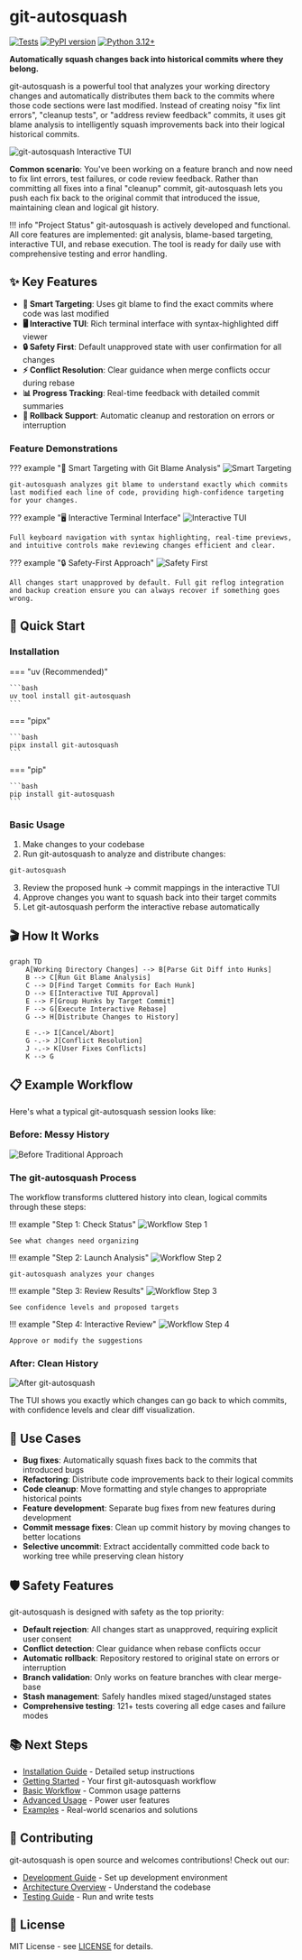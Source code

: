 # git-autosquash

[![Tests](https://github.com/andrewleech/git-autosquash/actions/workflows/ci.yml/badge.svg)](https://github.com/andrewleech/git-autosquash/actions/workflows/ci.yml)
[![PyPI version](https://badge.fury.io/py/git-autosquash.svg)](https://badge.fury.io/py/git-autosquash)
[![Python 3.12+](https://img.shields.io/badge/python-3.12+-blue.svg)](https://www.python.org/downloads/)

**Automatically squash changes back into historical commits where they belong.**

git-autosquash is a powerful tool that analyzes your working directory changes and automatically distributes them back to the commits where those code sections were last modified. Instead of creating noisy "fix lint errors", "cleanup tests", or "address review feedback" commits, it uses git blame analysis to intelligently squash improvements back into their logical historical commits.

![git-autosquash Interactive TUI](../screenshots/readme/hero_screenshot.png)

**Common scenario**: You've been working on a feature branch and now need to fix lint errors, test failures, or code review feedback. Rather than committing all fixes into a final "cleanup" commit, git-autosquash lets you push each fix back to the original commit that introduced the issue, maintaining clean and logical git history.

!!! info "Project Status"
    git-autosquash is actively developed and functional. All core features are implemented: git analysis, blame-based targeting, interactive TUI, and rebase execution. The tool is ready for daily use with comprehensive testing and error handling.

## ✨ Key Features

- **🎯 Smart Targeting**: Uses git blame to find the exact commits where code was last modified
- **🖥️ Interactive TUI**: Rich terminal interface with syntax-highlighted diff viewer  
- **🔒 Safety First**: Default unapproved state with user confirmation for all changes
- **⚡ Conflict Resolution**: Clear guidance when merge conflicts occur during rebase
- **📊 Progress Tracking**: Real-time feedback with detailed commit summaries
- **🔄 Rollback Support**: Automatic cleanup and restoration on errors or interruption

### Feature Demonstrations

??? example "🎯 Smart Targeting with Git Blame Analysis"
    ![Smart Targeting](../screenshots/readme/feature_smart_targeting.png)
    
    git-autosquash analyzes git blame to understand exactly which commits last modified each line of code, providing high-confidence targeting for your changes.

??? example "🖥️ Interactive Terminal Interface"
    ![Interactive TUI](../screenshots/readme/feature_interactive_tui.png)
    
    Full keyboard navigation with syntax highlighting, real-time previews, and intuitive controls make reviewing changes efficient and clear.

??? example "🔒 Safety-First Approach"
    ![Safety First](../screenshots/readme/feature_safety_first.png)
    
    All changes start unapproved by default. Full git reflog integration and backup creation ensure you can always recover if something goes wrong.

## 🚀 Quick Start

### Installation

=== "uv (Recommended)"

    ```bash
    uv tool install git-autosquash
    ```

=== "pipx"

    ```bash
    pipx install git-autosquash
    ```

=== "pip"

    ```bash
    pip install git-autosquash
    ```

### Basic Usage

1. Make changes to your codebase
2. Run git-autosquash to analyze and distribute changes:

```bash
git-autosquash
```

3. Review the proposed hunk → commit mappings in the interactive TUI
4. Approve changes you want to squash back into their target commits
5. Let git-autosquash perform the interactive rebase automatically

## 🎬 How It Works

```mermaid
graph TD
    A[Working Directory Changes] --> B[Parse Git Diff into Hunks]
    B --> C[Run Git Blame Analysis]
    C --> D[Find Target Commits for Each Hunk]
    D --> E[Interactive TUI Approval]
    E --> F[Group Hunks by Target Commit]
    F --> G[Execute Interactive Rebase]
    G --> H[Distribute Changes to History]
    
    E -.-> I[Cancel/Abort]
    G -.-> J[Conflict Resolution]
    J -.-> K[User Fixes Conflicts]
    K --> G
```

## 📋 Example Workflow

Here's what a typical git-autosquash session looks like:

### Before: Messy History
![Before Traditional Approach](../screenshots/readme/comparison_before_traditional.png)

### The git-autosquash Process

The workflow transforms cluttered history into clean, logical commits through these steps:

!!! example "Step 1: Check Status"
    ![Workflow Step 1](../screenshots/readme/workflow_step_01.png)
    
    See what changes need organizing

!!! example "Step 2: Launch Analysis"
    ![Workflow Step 2](../screenshots/readme/workflow_step_02.png)
    
    git-autosquash analyzes your changes

!!! example "Step 3: Review Results"
    ![Workflow Step 3](../screenshots/readme/workflow_step_03.png)
    
    See confidence levels and proposed targets

!!! example "Step 4: Interactive Review"
    ![Workflow Step 4](../screenshots/readme/workflow_step_04.png)
    
    Approve or modify the suggestions

### After: Clean History
![After git-autosquash](../screenshots/readme/comparison_after_autosquash.png)

The TUI shows you exactly which changes can go back to which commits, with confidence levels and clear diff visualization.

## 🎯 Use Cases

- **Bug fixes**: Automatically squash fixes back to the commits that introduced bugs
- **Refactoring**: Distribute code improvements back to their logical commits  
- **Code cleanup**: Move formatting and style changes to appropriate historical points
- **Feature development**: Separate bug fixes from new features during development
- **Commit message fixes**: Clean up commit history by moving changes to better locations
- **Selective uncommit**: Extract accidentally committed code back to working tree while preserving clean history

## 🛡️ Safety Features

git-autosquash is designed with safety as the top priority:

- **Default rejection**: All changes start as unapproved, requiring explicit user consent
- **Conflict detection**: Clear guidance when rebase conflicts occur
- **Automatic rollback**: Repository restored to original state on errors or interruption  
- **Branch validation**: Only works on feature branches with clear merge-base
- **Stash management**: Safely handles mixed staged/unstaged states
- **Comprehensive testing**: 121+ tests covering all edge cases and failure modes

## 📚 Next Steps

- [Installation Guide](installation.md) - Detailed setup instructions
- [Getting Started](user-guide/getting-started.md) - Your first git-autosquash workflow
- [Basic Workflow](user-guide/basic-workflow.md) - Common usage patterns
- [Advanced Usage](user-guide/advanced-usage.md) - Power user features
- [Examples](examples/basic-scenarios.md) - Real-world scenarios and solutions

## 🤝 Contributing

git-autosquash is open source and welcomes contributions! Check out our:

- [Development Guide](technical/development.md) - Set up development environment
- [Architecture Overview](technical/architecture.md) - Understand the codebase
- [Testing Guide](technical/testing.md) - Run and write tests

## 📄 License

MIT License - see [LICENSE](https://github.com/andrewleech/git-autosquash/blob/main/LICENSE) for details.
